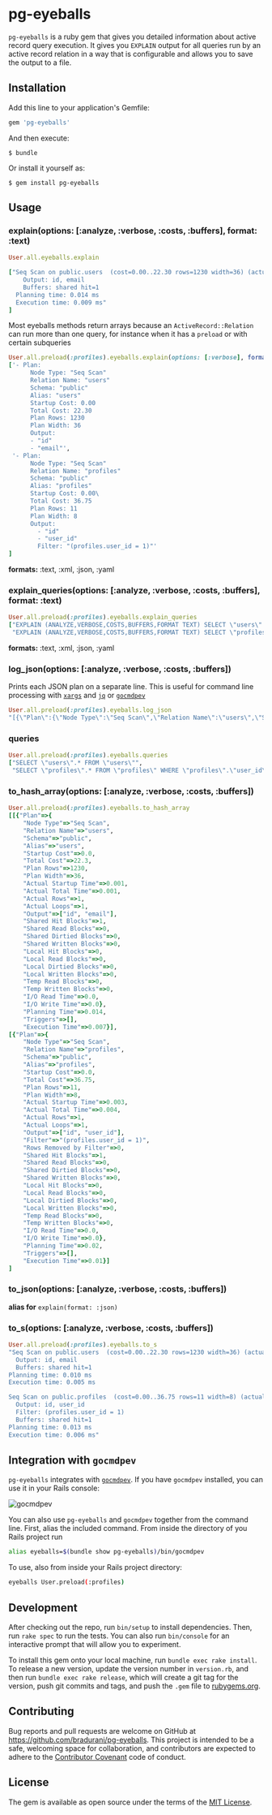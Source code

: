 # pg-eyeballs

`pg-eyeballs` is a ruby gem that gives you detailed information about active
record query execution. It gives you `EXPLAIN` output for all queries run by an
active record relation in a way that is configurable and allows you to save
the output to a file.

## Installation

Add this line to your application's Gemfile:

```ruby
gem 'pg-eyeballs'
```

And then execute:

    $ bundle

Or install it yourself as:

    $ gem install pg-eyeballs

## Usage

### explain(options: [:analyze, :verbose, :costs, :buffers], format: :text)

```ruby
User.all.eyeballs.explain

["Seq Scan on public.users  (cost=0.00..22.30 rows=1230 width=36) (actual time=0.002..0.002 rows=1 loops=1)
    Output: id, email
    Buffers: shared hit=1
  Planning time: 0.014 ms
  Execution time: 0.009 ms"
]
```
Most eyeballs methods return arrays because an `ActiveRecord::Relation` can run
more than one query, for instance when it has a `preload` or with certain
subqueries
```ruby
User.all.preload(:profiles).eyeballs.explain(options: [:verbose], format: :yaml)
['- Plan: 
      Node Type: "Seq Scan"
      Relation Name: "users"
      Schema: "public"
      Alias: "users"
      Startup Cost: 0.00
      Total Cost: 22.30
      Plan Rows: 1230
      Plan Width: 36
      Output: 
      - "id"
      - "email"', 
 '- Plan:     
      Node Type: "Seq Scan"
      Relation Name: "profiles"
      Schema: "public"
      Alias: "profiles"
      Startup Cost: 0.00\
      Total Cost: 36.75
      Plan Rows: 11
      Plan Width: 8
      Output: 
        - "id"
        - "user_id"
        Filter: "(profiles.user_id = 1)"'
]
```
**formats:** :text, :xml, :json, :yaml

### explain_queries(options: [:analyze, :verbose, :costs, :buffers], format: :text)
```ruby
User.all.preload(:profiles).eyeballs.explain_queries
["EXPLAIN (ANALYZE,VERBOSE,COSTS,BUFFERS,FORMAT TEXT) SELECT \"users\".* FROM \"users\"",
 "EXPLAIN (ANALYZE,VERBOSE,COSTS,BUFFERS,FORMAT TEXT) SELECT \"profiles\".* FROM \"profiles\" WHERE \"profiles\".\"user_id\" IN (1)"]
 ```
**formats:** :text, :xml, :json, :yaml

### log_json(options: [:analyze, :verbose, :costs, :buffers])
Prints each JSON plan on a separate line. This is useful for command line
processing with [`xargs`](https://linux.die.net/man/1/xargs) and [`jq`](https://stedolan.github.io/jq/) or
[`gocmdpev`](https://github.com/simon-engledew/gocmdpev)
```ruby
User.all.preload(:profiles).eyeballs.log_json
"[{\"Plan\":{\"Node Type\":\"Seq Scan\",\"Relation Name\":\"users\",\"Schema\":\"public\",\"Alias\":\"users\",\"Startup Cost\":0.0,\"Total Cost\":22.3,\"Plan Rows\":1230,\"Plan Width\":36,\"Actual Startup Time\":0.001,\"Actual Total Time\":0.001,\"Actual Rows\":1,\"Actual Loops\":1,\"Output\":[\"id\",\"email\"],\"Shared Hit Blocks\":1,\"Shared Read Blocks\":0,\"Shared Dirtied Blocks\":0,\"Shared Written Blocks\":0,\"Local Hit Blocks\":0,\"Local Read Blocks\":0,\"Local Dirtied Blocks\":0,\"Local Written Blocks\":0,\"Temp Read Blocks\":0,\"Temp Written Blocks\":0,\"I/O Read Time\":0.0,\"I/O Write Time\":0.0},\"Planning Time\":0.014,\"Triggers\":[],\"Execution Time\":0.008}]\n[{\"Plan\":{\"Node Type\":\"Seq Scan\",\"Relation Name\":\"profiles\",\"Schema\":\"public\",\"Alias\":\"profiles\",\"Startup Cost\":0.0,\"Total Cost\":36.75,\"Plan Rows\":11,\"Plan Width\":8,\"Actual Startup Time\":0.003,\"Actual Total Time\":0.003,\"Actual Rows\":1,\"Actual Loops\":1,\"Output\":[\"id\",\"user_id\"],\"Filter\":\"(profiles.user_id = 1)\",\"Rows Removed by Filter\":0,\"Shared Hit Blocks\":1,\"Shared Read Blocks\":0,\"Shared Dirtied Blocks\":0,\"Shared Written Blocks\":0,\"Local Hit Blocks\":0,\"Local Read Blocks\":0,\"Local Dirtied Blocks\":0,\"Local Written Blocks\":0,\"Temp Read Blocks\":0,\"Temp Written Blocks\":0,\"I/O Read Time\":0.0,\"I/O Write Time\":0.0},\"Planning Time\":0.02,\"Triggers\":[],\"Execution Time\":0.01}]"
```

### queries
```ruby
User.all.preload(:profiles).eyeballs.queries
["SELECT \"users\".* FROM \"users\"",
 "SELECT \"profiles\".* FROM \"profiles\" WHERE \"profiles\".\"user_id\" IN (1)"]
 ```

### to_hash_array(options: [:analyze, :verbose, :costs, :buffers])
```ruby
User.all.preload(:profiles).eyeballs.to_hash_array
[[{"Plan"=>{
    "Node Type"=>"Seq Scan",
    "Relation Name"=>"users",
    "Schema"=>"public",
    "Alias"=>"users",
    "Startup Cost"=>0.0,
    "Total Cost"=>22.3,
    "Plan Rows"=>1230,
    "Plan Width"=>36,
    "Actual Startup Time"=>0.001,
    "Actual Total Time"=>0.001,
    "Actual Rows"=>1,
    "Actual Loops"=>1,
    "Output"=>["id", "email"],
    "Shared Hit Blocks"=>1,
    "Shared Read Blocks"=>0,
    "Shared Dirtied Blocks"=>0,
    "Shared Written Blocks"=>0,
    "Local Hit Blocks"=>0,
    "Local Read Blocks"=>0,
    "Local Dirtied Blocks"=>0,
    "Local Written Blocks"=>0,
    "Temp Read Blocks"=>0,
    "Temp Written Blocks"=>0,
    "I/O Read Time"=>0.0,
    "I/O Write Time"=>0.0},
    "Planning Time"=>0.014,
    "Triggers"=>[],
    "Execution Time"=>0.007}],
[{"Plan"=>{
    "Node Type"=>"Seq Scan",
    "Relation Name"=>"profiles",
    "Schema"=>"public",
    "Alias"=>"profiles",
    "Startup Cost"=>0.0,
    "Total Cost"=>36.75,
    "Plan Rows"=>11,
    "Plan Width"=>8,
    "Actual Startup Time"=>0.003,
    "Actual Total Time"=>0.004,
    "Actual Rows"=>1,
    "Actual Loops"=>1,
    "Output"=>["id", "user_id"],
    "Filter"=>"(profiles.user_id = 1)",
    "Rows Removed by Filter"=>0,
    "Shared Hit Blocks"=>1,
    "Shared Read Blocks"=>0,
    "Shared Dirtied Blocks"=>0,
    "Shared Written Blocks"=>0,
    "Local Hit Blocks"=>0,
    "Local Read Blocks"=>0,
    "Local Dirtied Blocks"=>0,
    "Local Written Blocks"=>0,
    "Temp Read Blocks"=>0,
    "Temp Written Blocks"=>0,
    "I/O Read Time"=>0.0,
    "I/O Write Time"=>0.0},
    "Planning Time"=>0.02,
    "Triggers"=>[],
    "Execution Time"=>0.01}]
]
```

### to_json(options: [:analyze, :verbose, :costs, :buffers])
**alias for** `explain(format: :json)`

### to_s(options: [:analyze, :verbose, :costs, :buffers])

```ruby
User.all.preload(:profiles).eyeballs.to_s
"Seq Scan on public.users  (cost=0.00..22.30 rows=1230 width=36) (actual time=0.001..0.002 rows=1 loops=1)
  Output: id, email
  Buffers: shared hit=1
Planning time: 0.010 ms
Execution time: 0.005 ms

Seq Scan on public.profiles  (cost=0.00..36.75 rows=11 width=8) (actual time=0.002..0.002 rows=1 loops=1)
  Output: id, user_id
  Filter: (profiles.user_id = 1)
  Buffers: shared hit=1
Planning time: 0.013 ms
Execution time: 0.006 ms"
```

## Integration with `gocmdpev`

`pg-eyeballs` integrates with
[`gocmdpev`](https://github.com/simon-engledew/gocmdpev). If you have `gocmdpev`
installed, you can use it in your Rails console:


![gocmdpev](/bradurani/gocmdpev/tree/master/gocmdpev2/png?raw=true "Using
gocmdpev in the Rails console")

You can also use `pg-eyeballs` and `gocmdpev` together from the command line.
First, alias the included command. From inside the directory of you Rails
project run
```bash
alias eyeballs=$(bundle show pg-eyeballs)/bin/gocmdpev
```
To use, also from inside your Rails project directory:
```bash
eyeballs User.preload(:profiles)
```


## Development

After checking out the repo, run `bin/setup` to install dependencies. Then, run `rake spec` to run the tests. You can also run `bin/console` for an interactive prompt that will allow you to experiment.

To install this gem onto your local machine, run `bundle exec rake install`. To release a new version, update the version number in `version.rb`, and then run `bundle exec rake release`, which will create a git tag for the version, push git commits and tags, and push the `.gem` file to [rubygems.org](https://rubygems.org).

## Contributing

Bug reports and pull requests are welcome on GitHub at https://github.com/bradurani/pg-eyeballs. This project is intended to be a safe, welcoming space for collaboration, and contributors are expected to adhere to the [Contributor Covenant](http://contributor-covenant.org) code of conduct.


## License

The gem is available as open source under the terms of the [MIT License](http://opensource.org/licenses/MIT).


